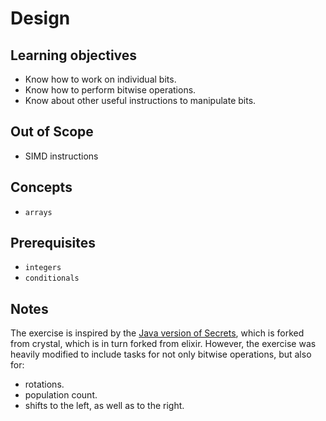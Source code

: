 # Design

## Learning objectives

- Know how to work on individual bits.
- Know how to perform bitwise operations.
- Know about other useful instructions to manipulate bits.

## Out of Scope

- SIMD instructions

## Concepts

- `arrays`

## Prerequisites

- `integers`
- `conditionals`

## Notes

The exercise is inspired by the [Java version of Secrets][java-secrets], which is forked from crystal, which is in turn forked from elixir.
However, the exercise was heavily modified to include tasks for not only bitwise operations, but also for:

- rotations.
- population count.
- shifts to the left, as well as to the right.

[java-secrets]: https://github.com/exercism/java/blob/main/exercises/concept/secrets/.docs/instructions.md
